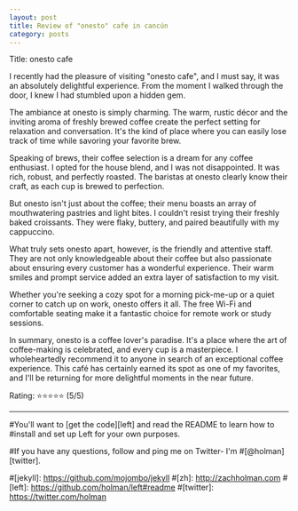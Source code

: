 ```yaml
---
layout: post
title: Review of "onesto" cafe in cancún
category: posts
---
```

Title: onesto cafe

I recently had the pleasure of visiting "onesto cafe", and I must say, it was an absolutely delightful experience. From the moment I walked through the door, I knew I had stumbled upon a hidden gem.

The ambiance at onesto is simply charming. The warm, rustic décor and the inviting aroma of freshly brewed coffee create the perfect setting for relaxation and conversation. It's the kind of place where you can easily lose track of time while savoring your favorite brew.

Speaking of brews, their coffee selection is a dream for any coffee enthusiast. I opted for the house blend, and I was not disappointed. It was rich, robust, and perfectly roasted. The baristas at onesto clearly know their craft, as each cup is brewed to perfection.

But onesto isn't just about the coffee; their menu boasts an array of mouthwatering pastries and light bites. I couldn't resist trying their freshly baked croissants. They were flaky, buttery, and paired beautifully with my cappuccino.

What truly sets onesto apart, however, is the friendly and attentive staff. They are not only knowledgeable about their coffee but also passionate about ensuring every customer has a wonderful experience. Their warm smiles and prompt service added an extra layer of satisfaction to my visit.

Whether you're seeking a cozy spot for a morning pick-me-up or a quiet corner to catch up on work, onesto offers it all. The free Wi-Fi and comfortable seating make it a fantastic choice for remote work or study sessions.

In summary, onesto is a coffee lover's paradise. It's a place where the art of coffee-making is celebrated, and every cup is a masterpiece. I wholeheartedly recommend it to anyone in search of an exceptional coffee experience. This café has certainly earned its spot as one of my favorites, and I'll be returning for more delightful moments in the near future.

Rating: ⭐⭐⭐⭐⭐ (5/5)

---

#You'll want to [get the code][left] and read the README to learn how to
#install and set up Left for your own purposes.

#If you have any questions, follow and ping me on Twitter- I'm
#[@holman][twitter].

#[jekyll]: https://github.com/mojombo/jekyll
#[zh]: http://zachholman.com
#[left]: https://github.com/holman/left#readme
#[twitter]: https://twitter.com/holman
